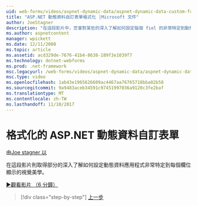 ```yaml
---
uid: web-forms/videos/aspnet-dynamic-data/aspnet-dynamic-data-custom-form-formatting
title: "ASP.NET 動態資料自訂表單格式化 |Microsoft 文件"
author: JoeStagner
description: "在這段影片中，您會對某些的深入了解如何設定每個 fiel 的非常特定到動態資料應用程式 visual 美學..."
ms.author: aspnetcontent
manager: wpickett
ms.date: 12/11/2008
ms.topic: article
ms.assetid: acd329de-7676-41b4-8638-189f3e1039f7
ms.technology: dotnet-webforms
ms.prod: .net-framework
msc.legacyurl: /web-forms/videos/aspnet-dynamic-data/aspnet-dynamic-data-custom-form-formatting
msc.type: video
ms.openlocfilehash: 1ab43e1965626609ac4467aa76765718bba02b58
ms.sourcegitcommit: 9a9483aceb34591c97451997036a9120c3fe2baf
ms.translationtype: MT
ms.contentlocale: zh-TW
ms.lasthandoff: 11/10/2017
---
```

<a name="aspnet-dynamic-data-custom-form-formatting"></a>格式化的 ASP.NET 動態資料自訂表單
====================
由[Joe stagner 以](https://github.com/JoeStagner)

在這段影片則取得部分的深入了解如何設定動態資料應用程式非常特定到每個欄位顯示的視覺美學。

[&#9654;觀看影片 （6 分鐘）](https://channel9.msdn.com/Blogs/ASP-NET-Site-Videos/aspnet-dynamic-data-custom-form-formatting)

>[!div class="step-by-step"]
[上一步](how-to-create-table-specific-custom-forms-in-an-aspnet-dynamic-data-application.md)
